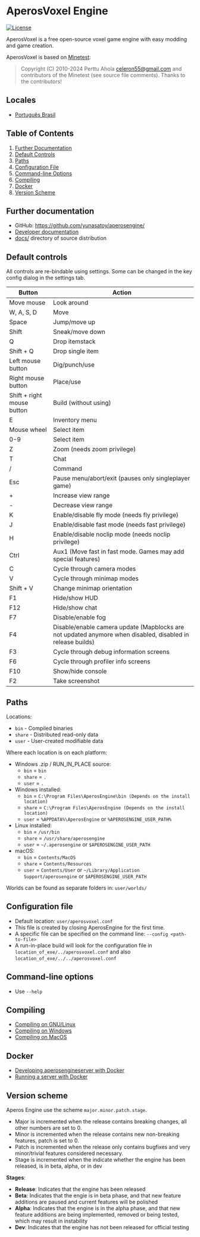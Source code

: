 AperosVoxel Engine
==================

[![License](https://img.shields.io/badge/license-LGPLv2.1%2B-blue.svg)](https://www.gnu.org/licenses/old-licenses/lgpl-2.1.en.html)

AperosVoxel is a free open-source voxel game engine with easy modding and game creation.

AperosVoxel is based on [Minetest](https://minetest.net):

> Copyright (C) 2010-2024 Perttu Ahola <celeron55@gmail.com>
and contributors of the Minetest (see source file comments). 
Thanks to the contributors!

Locales
-------
* [Português Brasil](docs/locales/pt_BR/)

Table of Contents
-----------------

1. [Further Documentation](#further-documentation)
2. [Default Controls](#default-controls)
3. [Paths](#paths)
4. [Configuration File](#configuration-file)
5. [Command-line Options](#command-line-options)
6. [Compiling](#compiling)
7. [Docker](#docker)
8. [Version Scheme](#version-scheme)


Further documentation
---------------------
- GitHub: https://github.com/yunasatoy/aperosengine/
- [Developer documentation](docs/locales/en/developing/)
- [docs/](docs/locales/en/) directory of source distribution

Default controls
----------------
All controls are re-bindable using settings.
Some can be changed in the key config dialog in the settings tab.

| Button                        | Action                                                         |
|-------------------------------|----------------------------------------------------------------|
| Move mouse                    | Look around                                                    |
| W, A, S, D                    | Move                                                           |
| Space                         | Jump/move up                                                   |
| Shift                         | Sneak/move down                                                |
| Q                             | Drop itemstack                                                 |
| Shift + Q                     | Drop single item                                               |
| Left mouse button             | Dig/punch/use                                                  |
| Right mouse button            | Place/use                                                      |
| Shift + right mouse button    | Build (without using)                                          |
| E                             | Inventory menu                                                 |
| Mouse wheel                   | Select item                                                    |
| 0-9                           | Select item                                                    |
| Z                             | Zoom (needs zoom privilege)                                    |
| T                             | Chat                                                           |
| /                             | Command                                                        |
| Esc                           | Pause menu/abort/exit (pauses only singleplayer game)          |
| +                             | Increase view range                                            |
| -                             | Decrease view range                                            |
| K                             | Enable/disable fly mode (needs fly privilege)                  |
| J                             | Enable/disable fast mode (needs fast privilege)                |
| H                             | Enable/disable noclip mode (needs noclip privilege)            |
| Ctrl                          | Aux1 (Move fast in fast mode. Games may add special features)  |
| C                             | Cycle through camera modes                                     |
| V                             | Cycle through minimap modes                                    |
| Shift + V                     | Change minimap orientation                                     |
| F1                            | Hide/show HUD                                                  |
| F12                           | Hide/show chat                                                 |
| F7                            | Disable/enable fog                                             |
| F4                            | Disable/enable camera update (Mapblocks are not updated anymore when disabled, disabled in release builds)  |
| F3                            | Cycle through debug information screens                        |
| F6                            | Cycle through profiler info screens                            |
| F10                           | Show/hide console                                              |
| F2                           | Take screenshot                                                |

Paths
-----
Locations:

* `bin`   - Compiled binaries
* `share` - Distributed read-only data
* `user`  - User-created modifiable data

Where each location is on each platform:

* Windows .zip / RUN_IN_PLACE source:
    * `bin`   = `bin`
    * `share` = `.`
    * `user`  = `.`
* Windows installed:
    * `bin`   = `C:\Program Files\AperosEngine\bin (Depends on the install location)`
    * `share` = `C:\Program Files\AperosEngine (Depends on the install location)`
    * `user`  = `%APPDATA%\AperosEngine` or `%APEROSENGINE_USER_PATH%`
* Linux installed:
    * `bin`   = `/usr/bin`
    * `share` = `/usr/share/aperosengine`
    * `user`  = `~/.aperosengine` or `$APEROSENGINE_USER_PATH`
* macOS:
    * `bin`   = `Contents/MacOS`
    * `share` = `Contents/Resources`
    * `user`  = `Contents/User` or `~/Library/Application Support/aperosengine` or `$APEROSENGINE_USER_PATH`

Worlds can be found as separate folders in: `user/worlds/`

Configuration file
------------------
- Default location:
    `user/aperosvoxel.conf`
- This file is created by closing AperosEngine for the first time.
- A specific file can be specified on the command line:
    `--config <path-to-file>`
- A run-in-place build will look for the configuration file in
    `location_of_exe/../aperosvoxel.conf` and also `location_of_exe/../../aperosvoxel.conf`

Command-line options
--------------------
- Use `--help`

Compiling
---------

- [Compiling on GNU/Linux](docs/locales/en/compiling/linux.md)
- [Compiling on Windows](docs/locales/en/compiling/windows.md)
- [Compiling on MacOS](docs/locales/en/compiling/macos.md)

Docker
------

- [Developing aperosengineserver with Docker](docs/locales/en/developing/docker.md)
- [Running a server with Docker](docs/locales/en/docker_server.md)

Version scheme
--------------
Aperos Engine use the scheme `major.minor.patch.stage`.

- Major is incremented when the release contains breaking changes, all other
numbers are set to 0.
- Minor is incremented when the release contains new non-breaking features,
patch is set to 0.
- Patch is incremented when the release only contains bugfixes and very
minor/trivial features considered necessary.
- Stage is incremented when the indicate whether the engine has been released, 
is in beta, alpha, or in dev

**Stages**:

- **Release**: Indicates that the engine has been released
- **Beta**: Indicates that the engie is in beta phase, and that new feature additions are paused and current features will be polished
- **Alpha**: Indicates that the engine is in the alpha phase, and that new feature additions are being implemented, removed or being tested, which may result in instability
- **Dev**: Indicates that the engine has not been released for official testing
